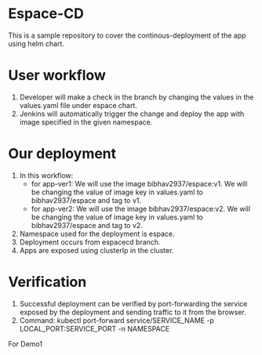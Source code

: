 # Espace-CD
This is a sample repository to cover the continous-deployment of the app using helm chart.

# User workflow
1. Developer will make a check in the branch by changing the values in the values.yaml file under espace chart.
2. Jenkins will automatically trigger the change and deploy the app with image specified in the given namespace.

# Our deployment
1. In this workflow:
    * for app-ver1: We will use the image bibhav2937/espace:v1. We will be changing the value of image key in values.yaml to bibhav2937/espace and tag to v1.
    * for app-ver2: We will use the image bibhav2937/espace:v2. We will be changing the value of image key in values.yaml to bibhav2937/espace and tag to v2.
2. Namespace used for the deployment is espace.
3. Deployment occurs from espacecd branch.
4. Apps are exposed using clusterIp in the cluster.

# Verification
1. Successful deployment can be verified by port-forwarding the service exposed by the deployment and sending traffic to it from the browser.
2. Command: kubectl port-forward service/SERVICE_NAME -p LOCAL_PORT:SERVICE_PORT -n NAMESPACE

For Demo1

